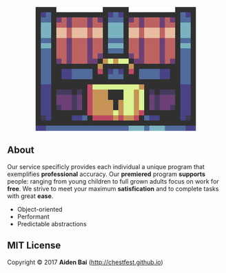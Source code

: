 <html><a href="https://chestfest.github.io/" target="_blank"><div align="center"><img src="/Display/Images/ChestFest.gif" style="w3-image" id="img" alt="Chest"></div></a></html>

## About
Our service specificly provides each individual a unique program that exemplifies **professional** accuracy. Our **premiered** program **supports** people: ranging from young children to full grown adults focus on work for **free**. We strive to meet your maximum **satisfication** and to complete tasks with great **ease**.

- Object-oriented
- Performant
- Predictable abstractions

## MIT License
Copyright © 2017 **Aiden Bai** (http://chestfest.github.io)

